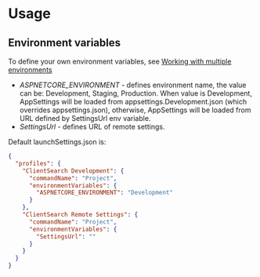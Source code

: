 ﻿# Usage

## Environment variables

To define your own environment variables, see [Working with multiple environments](https://docs.microsoft.com/en-us/aspnet/core/fundamentals/environments)

* *ASPNETCORE_ENVIRONMENT* - defines environment name, the value can be: Development, Staging, Production. When value is Development, 
AppSettings will be loaded from appsettings.Development.json (which overrides appsettings.json), 
otherwise, AppSettings will be loaded from URL defined by SettingsUrl env variable.
* *SettingsUrl* - defines URL of remote settings. 

Default launchSettings.json is:

```json
{
  "profiles": {
    "ClientSearch Development": {
      "commandName": "Project",
      "environmentVariables": {
        "ASPNETCORE_ENVIRONMENT": "Development"
      }
    },
    "ClientSearch Remote Settings": {
      "commandName": "Project",
      "environmentVariables": {
        "SettingsUrl": ""
      }
    }
  }
}
```